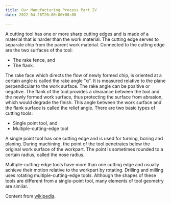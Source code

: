 ```yaml
---
title: Our Manufacturing Process Part IV
date: 2022-04-26T20:00:00+00:00

---
```

A cutting tool has one or more sharp cutting edges and is made of a material that is harder than the work material. The cutting edge serves to separate chip from the parent work material. Connected to the cutting edge are the two surfaces of the tool:

* The rake fence, and
* The flank.

The rake face which directs the flow of newly formed chip, is oriented at a certain angle is called the rake angle "α". It is measured relative to the plane perpendicular to the work surface. The rake angle can be positive or negative. The flank of the tool provides a clearance between the tool and the newly formed work surface, thus protecting the surface from abrasion, which would degrade the finish. This angle between the work surface and the flank surface is called the relief angle. There are two basic types of cutting tools:

* Single point tool, and
* Multiple-cutting-edge tool

A single point tool has one cutting edge and is used for turning, boring and planing. During machining, the point of the tool penetrates below the original work surface of the workpart. The point is sometimes rounded to a certain radius, called the nose radius.

Multiple-cutting-edge tools have more than one cutting edge and usually achieve their motion relative to the workpart by rotating. Drilling and milling uses rotating multiple-cutting-edge tools. Although the shapes of these tools are different from a single-point tool, many elements of tool geometry are similar.

Content from [wikipedia](https://en.wikipedia.org/wiki/Machining).